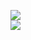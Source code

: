 [![](https://img.shields.io/badge/Made%20With-Github%20Spray-lightgrey.svg?style=for-the-badge&logo=github)](https://github.com/Annihil/github-spray#20806)  
[![](https://i.imgur.com/2DrTn0Z.gif)](https://github.com/Annihil/github-spray)
